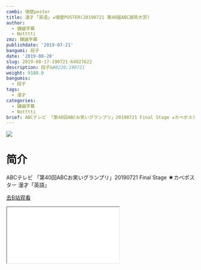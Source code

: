 ```yaml
---
combi: 墙壁poster
title: 漫才 ｢英语｣ ★墙壁POSTER(20190721 第40届ABC搞笑大赏)
author:
  - 镰鼬字幕
  - Notttti
zmz: 镰鼬字幕
publishdate: '2019-07-21'
bangumi: 段子
date: '2019-08-20'
slug: 2019-08-17-190721-64027622
description: 段子&#8226;190721
weight: 9180.0
bangumis:
  - 段子
tags:
  - 漫才
categories:
  - 镰鼬字幕
  - Notttti
brief: ABCテレビ 「第40回ABCお笑いグランプリ」20190721 Final Stage ★カベポスター 漫才「英語」
---
```

![](https://raw.githubusercontent.com/tcgriffith/owaraisite/master/static/tmpimg/be40c88521b148c5cd88c4eb9eb018b4619de181.jpg.480.jpg)
# 简介  
ABCテレビ
「第40回ABCお笑いグランプリ」20190721 
Final Stage ★カベポスター 漫才「英語」  

[去B站观看](https://www.bilibili.com/video/av64027622/)
<div class ="resp-container"><iframe class="testiframe" src="//player.bilibili.com/player.html?aid=64027622"", scrolling="no", allowfullscreen="true" > </iframe></div> 
